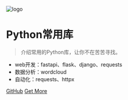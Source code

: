 ![logo](https://docsify.js.org/_media/icon.svg)

# Python常用库

> 介绍常用的Python库，让你不在苦苦寻找。

* web开发：fastapi、flask、django、requests
* 数据分析：wordcloud
* 自动化：requests、httpx

[GitHub](https://phyger.tk)
[Get More](#quick-start)
